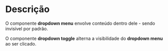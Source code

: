# Descrição

O componente **dropdown menu** envolve conteúdo dentro dele - sendo invisível por padrão.

O componente **dropdown toggle** alterna a visibilidade do **dropdown menu** ao ser clicado.